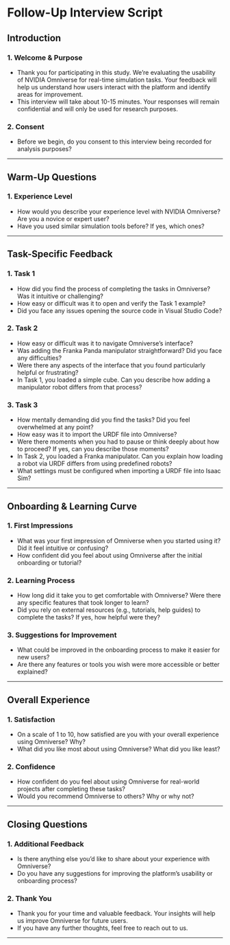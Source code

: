 
# **Follow-Up Interview Script**

## **Introduction**
### 1. Welcome & Purpose  
- Thank you for participating in this study. We’re evaluating the usability of NVIDIA Omniverse for real-time simulation tasks. Your feedback will help us understand how users interact with the platform and identify areas for improvement.  
- This interview will take about 10-15 minutes. Your responses will remain confidential and will only be used for research purposes.

### 2. Consent  
- Before we begin, do you consent to this interview being recorded for analysis purposes?


---

## **Warm-Up Questions**
### 1. Experience Level  
- How would you describe your experience level with NVIDIA Omniverse? Are you a novice or expert user?
- Have you used similar simulation tools before? If yes, which ones?

---

## **Task-Specific Feedback**
### 1. Task 1
- How did you find the process of completing the tasks in Omniverse? Was it intuitive or challenging?
- How easy or difficult was it to open and verify the Task 1 example?
- Did you face any issues opening the source code in Visual Studio Code?

### 2. Task 2 
- How easy or difficult was it to navigate Omniverse’s interface?
- Was adding the Franka Panda manipulator straightforward? Did you face any difficulties?
- Were there any aspects of the interface that you found particularly helpful or frustrating?
- In Task 1, you loaded a simple cube. Can you describe how adding a manipulator robot differs from that process?

### 3. Task 3 
- How mentally demanding did you find the tasks? Did you feel overwhelmed at any point?
- How easy was it to import the URDF file into Omniverse?
- Were there moments when you had to pause or think deeply about how to proceed? If yes, can you describe those moments?
- In Task 2, you loaded a Franka manipulator. Can you explain how loading a robot via URDF differs from using predefined robots?
- What settings must be configured when importing a URDF file into Isaac Sim?

---

## **Onboarding & Learning Curve**
### 1. First Impressions  
- What was your first impression of Omniverse when you started using it? Did it feel intuitive or confusing?
- How confident did you feel about using Omniverse after the initial onboarding or tutorial?

### 2. Learning Process  
- How long did it take you to get comfortable with Omniverse? Were there any specific features that took longer to learn?
- Did you rely on external resources (e.g., tutorials, help guides) to complete the tasks? If yes, how helpful were they?

### 3. Suggestions for Improvement  
- What could be improved in the onboarding process to make it easier for new users? 
- Are there any features or tools you wish were more accessible or better explained?

---

## **Overall Experience**
### 1. Satisfaction  
- On a scale of 1 to 10, how satisfied are you with your overall experience using Omniverse? Why?  
- What did you like most about using Omniverse? What did you like least?

### 2. Confidence  
- How confident do you feel about using Omniverse for real-world projects after completing these tasks?
- Would you recommend Omniverse to others? Why or why not?

---

## **Closing Questions**
### 1. Additional Feedback  
- Is there anything else you’d like to share about your experience with Omniverse?
- Do you have any suggestions for improving the platform’s usability or onboarding process?

### 2. Thank You  
- Thank you for your time and valuable feedback. Your insights will help us improve Omniverse for future users.
- If you have any further thoughts, feel free to reach out to us.

---




